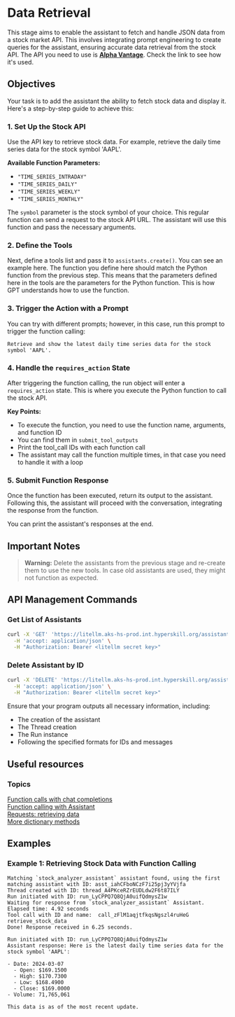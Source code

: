 # Data Retrieval

This stage aims to enable the assistant to fetch and handle JSON data from a stock market API. This involves integrating prompt engineering to create queries for the assistant, ensuring accurate data retrieval from the stock API. The API you need to use is [**Alpha Vantage**](https://www.alphavantage.co/support/#api-key). Check the link to see how it's used.

## Objectives

Your task is to add the assistant the ability to fetch stock data and display it. Here's a step-by-step guide to achieve this:

### 1. Set Up the Stock API
Use the API key to retrieve stock data. For example, retrieve the daily time series data for the stock symbol 'AAPL'.

**Available Function Parameters:**
- `"TIME_SERIES_INTRADAY"`
- `"TIME_SERIES_DAILY"`
- `"TIME_SERIES_WEEKLY"`
- `"TIME_SERIES_MONTHLY"`

The `symbol` parameter is the stock symbol of your choice. This regular function can send a request to the stock API URL. The assistant will use this function and pass the necessary arguments.

### 2. Define the Tools
Next, define a tools list and pass it to `assistants.create()`. You can see an example here. The function you define here should match the Python function from the previous step. This means that the parameters defined here in the tools are the parameters for the Python function. This is how GPT understands how to use the function.

### 3. Trigger the Action with a Prompt
You can try with different prompts; however, in this case, run this prompt to trigger the function calling:

```
Retrieve and show the latest daily time series data for the stock symbol 'AAPL'.
```

### 4. Handle the `requires_action` State
After triggering the function calling, the run object will enter a `requires_action` state. This is where you execute the Python function to call the stock API. 

**Key Points:**
- To execute the function, you need to use the function name, arguments, and function ID
- You can find them in `submit_tool_outputs`
- Print the tool_call IDs with each function call
- The assistant may call the function multiple times, in that case you need to handle it with a loop

### 5. Submit Function Response
Once the function has been executed, return its output to the assistant. Following this, the assistant will proceed with the conversation, integrating the response from the function.

You can print the assistant's responses at the end.

## Important Notes

> **Warning:** Delete the assistants from the previous stage and re-create them to use the new tools. In case old assistants are used, they might not function as expected.

## API Management Commands

### Get List of Assistants
```bash
curl -X 'GET' 'https://litellm.aks-hs-prod.int.hyperskill.org/assistants' \
  -H 'accept: application/json' \
  -H "Authorization: Bearer <litellm secret key>"
```

### Delete Assistant by ID
```bash
curl -X 'DELETE' 'https://litellm.aks-hs-prod.int.hyperskill.org/assistants/asst_<id>' \
  -H 'accept: application/json' \
  -H "Authorization: Bearer <litellm secret key>"
```

Ensure that your program outputs all necessary information, including:
- The creation of the assistant
- The Thread creation
- The Run instance
- Following the specified formats for IDs and messages

## Useful resources 

### Topics 
[Function calls with chat completions](https://hyperskill.org/learn/step/45477)   
[Function calling with Assistant](https://hyperskill.org/learn/step/46435)   
[Requests: retrieving data](https://hyperskill.org/learn/step/8603)   
[More dictionary methods](https://hyperskill.org/learn/step/36298)


## Examples

### Example 1: Retrieving Stock Data with Function Calling

```
Matching `stock_analyzer_assistant` assistant found, using the first matching assistant with ID: asst_iahCFboNCzF7i25pj3yYVjfa
Thread created with ID: thread_A4PKceRZrEUDLdw2F6t87ILY
Run initiated with ID: run_LyCPPQ7Q8QjA0uifQdmysZ1w
Waiting for response from `stock_analyzer_assistant` Assistant. Elapsed time: 4.92 seconds
Tool call with ID and name:  call_zFlM1aqjtfkqsNgszl4ruHeG retrieve_stock_data
Done! Response received in 6.25 seconds.

Run initiated with ID: run_LyCPPQ7Q8QjA0uifQdmysZ1w
Assistant response: Here is the latest daily time series data for the stock symbol 'AAPL':

- Date: 2024-03-07
  - Open: $169.1500
  - High: $170.7300
  - Low: $168.4900
  - Close: $169.0000
- Volume: 71,765,061

This data is as of the most recent update.
```